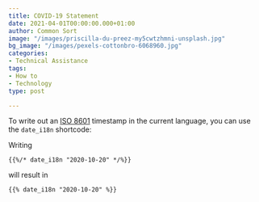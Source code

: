 ```yaml
---
title: COVID-19 Statement
date: 2021-04-01T00:00:00.000+01:00
author: Common Sort
image: "/images/priscilla-du-preez-my5cwtzhmni-unsplash.jpg"
bg_image: "/images/pexels-cottonbro-6068960.jpg"
categories:
- Technical Assistance
tags:
- How to
- Technology
type: post

---
```

To write out an [ISO 8601](https://en.wikipedia.org/wiki/ISO_8601) timestamp in the current language, you can use the `date_i18n` shortcode:

Writing

```
{{%/* date_i18n "2020-10-20" */%}}
```

will result in

```
{{% date_i18n "2020-10-20" %}}
```